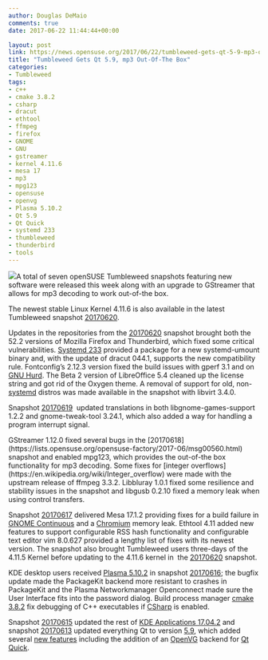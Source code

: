 ```yaml
---
author: Douglas DeMaio
comments: true
date: 2017-06-22 11:44:44+00:00

layout: post
link: https://news.opensuse.org/2017/06/22/tumbleweed-gets-qt-5-9-mp3-out-of-the-box/
title: "Tumbleweed Gets Qt 5.9, mp3 Out-Of-The Box"
categories:
- Tumbleweed
tags:
- c++
- cmake 3.8.2
- csharp
- dracut
- ethtool
- ffmpeg
- firefox
- GNOME
- GNU
- gstreamer
- kernel 4.11.6
- mesa 17
- mp3
- mpg123
- opensuse
- openvg
- Plasma 5.10.2
- Qt 5.9
- Qt Quick
- systemd 233
- thumbleweed
- thunderbird
- tools
---
```

![](http://www.unixstickers.com/image/cache/data/buttons/png/opensuse%20wo%20type-600x600.png)A total of seven openSUSE Tumbleweed snapshots featuring new software were released this week along with an upgrade to GStreamer that allows for mp3 decoding to work out-of-the box.

The newest stable Linux Kernel 4.11.6 is also available in the latest Tumbleweed snapshot [20170620](https://lists.opensuse.org/opensuse-factory/2017-06/msg00620.html).

Updates in the repositories from the [20170620](https://lists.opensuse.org/opensuse-factory/2017-06/msg00620.html) snapshot brought both the 52.2 versions of Mozilla Firefox and Thunderbird, which fixed some critical vulnerabilities. [Systemd 233](https://lists.freedesktop.org/archives/systemd-devel/2017-March/038419.html) provided a package for a new systemd-umount binary and, with the update of dracut 044.1, supports the new compatibility rule. Fontconfig’s 2.12.3 version fixed the build issues with gperf 3.1 and on [GNU Hurd](https://www.gnu.org/s/hurd/hurd.html). The Beta 2 version of LibreOffice 5.4 cleaned up the license string and got rid of the Oxygen theme. A removal of support for old, non-[systemd](https://www.freedesktop.org/wiki/Software/systemd/) distros was made available in the snapshot with libvirt 3.4.0.

Snapshot [20170619](https://lists.opensuse.org/opensuse-factory/2017-06/msg00593.html)  updated translations in both libgnome-games-support 1.2.2 and gnome-tweak-tool 3.24.1, which also added a way for handling a program interrupt signal.

<!-- more -->GStreamer 1.12.0 fixed several bugs in the [20170618](https://lists.opensuse.org/opensuse-factory/2017-06/msg00560.html) snapshot and enabled mpg123, which provides the out-of-the box functionality for mp3 decoding. Some fixes for [integer overflows](https://en.wikipedia.org/wiki/Integer_overflow) were made with the upstream release of ffmpeg 3.3.2. Libbluray 1.0.1 fixed some resilience and stability issues in the snapshot and libgusb 0.2.10 fixed a memory leak when using control transfers.

Snapshot [20170617](https://lists.opensuse.org/opensuse-factory/2017-06/msg00510.html) delivered Mesa 17.1.2 providing fixes for a build failure in [GNOME Continuous](https://wiki.gnome.org/Projects/GnomeContinuous) and a [Chromium](https://www.chromium.org/Home) memory leak. Ethtool 4.11 added new features to support configurable RSS hash functionality and configurable text editor vim 8.0.627 provided a lengthy list of fixes with its newest version. The snapshot also brought Tumbleweed users three-days of the 4.11.5 Kernel before updating to the 4.11.6 kernel in  the [20170620](https://lists.opensuse.org/opensuse-factory/2017-06/msg00620.html) snapshot.

KDE desktop users received [Plasma 5.10.2](https://www.kde.org/announcements/plasma-5.10.2.php) in snapshot [20170616](https://lists.opensuse.org/opensuse-factory/2017-06/msg00443.html); the bugfix update made the PackageKit backend more resistant to crashes in PackageKit and the Plasma Networkmanager Openconnect made sure the User Interface fits into the password dialog. Build process manager [cmake 3.8.2](https://cmake.org/cmake/help/v3.8/release/3.8.html) fix debugging of C++ executables if [CSharp](https://en.wikipedia.org/wiki/C_Sharp_(programming_language)) is enabled.

Snapshot [20170615](https://lists.opensuse.org/opensuse-factory/2017-06/msg00406.html) updated the rest of [KDE Applications 17.04.2](https://www.kde.org/announcements/announce-applications-17.04.2.php) and snapshot [20170613](https://lists.opensuse.org/opensuse-factory/2017-06/msg00391.html) updated everything Qt to version [5.9](https://wiki.qt.io/Qt_5.9_Release), which added several [new features](https://wiki.qt.io/New_Features_in_Qt_5.9) including the addition of an [OpenVG](https://en.wikipedia.org/wiki/OpenVG) backend for [Qt Quick](https://www.qt.io/qt-quick/).		
